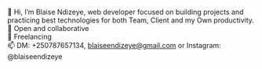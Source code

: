  👋 Hi, I’m Blaise Ndizeye, web developer focused on building projects and practicing best technologies for both Team, Client and my Own productivity. </br>
 🌱 Open and collaborative </br>
 💞️ Freelancing </br>
 📫 DM: +250787657134, [blaiseendizeye@gmail.com](mailto:blaiseendizeye@gmail.com) or Instagram: @blaiseendizeye </br>

<!---
blaise-ndizeye/blaise-ndizeye is a ✨ special ✨ repository because its `README.md` (this file) appears on your GitHub profile.
You can click the Preview link to take a look at your changes.
--->
